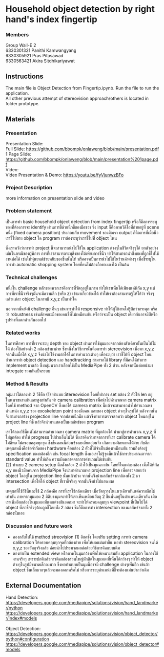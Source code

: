 # Household object detection by right hand's index fingertip
### Members <br/>
Group Wall-E 2<br/>
6330301321 Panithi Kamwangyang <br/>
6330305921 Pras Pitasawad <br/>
6330563421 Akira Sitdhikariyawat <br/>

## Instructions
The main file is Object Detection from Fingertip.ipynb. Run the file to run the application.<br/>
All other previous attempt of stereovision approach/others is located in folder prototype.<br/>

## Materials
### Presentation
Presentation Slide: <br/>
Full Slide: https://github.com/bbompk/onlaweng/blob/main/presentation.pdf<br/>
1 Page Slide: https://github.com/bbompk/onlaweng/blob/main/presentation%201page.pdf<br/>
Video: <br/>
Video Presentation & Demo: https://youtu.be/fyVjunwzBFo<br/>
### Project Description
more information on presentation slide and video

### Problem statement
เป็นการทำ basic household object detection from index fingertip หรือก็คือการระบุของที่ต้องการจะ identify ผ่านการชี้ด้วยนิ้วชี้ของมือขวา ซึ่ง input ก็คือภาพวิดิโอที่ถ่ายอยู่ที่ scene หนึ่ง (fixed camera position) ประกอบกับ movement ของมือเรา output ก็คือการที่เมื่อนิ้วเราชี้ไปตรง object ใด program เราต้องระบุว่าเราชี้ไปที่ ob่ject ไหน

ซึ่งเราหวังว่าการทำ project นี้จะสามารถนำไปใช้ใน application ต่างๆในชีวิตจริงๆได้ ยกตัวอย่างเช่นในกรณีของผู้พิการ การที่เราสามารถระบุสิ่งของได้เพียงการชี้นิ้ว ทำให้สามารถนำสิ่งของที่ถูกชี้ไปใช้งานต่อได้ เช่นให้หุ่นยนต์ช่วยหยิบของชิ้นนั้นให้ หรืออาจเป็นการนำไปใช้ในร้านค้าต่างๆ เพื่อชี้ระบุในการทำ automatic shopping system โดยที่คนไม่ต้องถือของเองได้ เป็นต้น

### Technical challenges
หนึ่งใน challenge หลักของพวกเราคือการที่วัตถุอยู่ในภาพ ทำให้เราเห็นได้เพียงเเค่พิกัด x,y เเต่การที่เราชี้นิ้วจริงๆมันจะมีความลึก (หรือ z) เข้ามาเกี่ยวข้องได้ ทำให้เราต้องสามารถรู้ให้ได้ว่า จริงๆเเล้วเเต่ละ object ในภาพมี x,y,z เป็นเท่าใด 

นอกจากนั้นยังมี challenge อื่นๆ เช่นการทำให้ responsive ทำให้ผู้ใช้งานไม่รู้สึกว่ากระตุก หรือว่า robustness เช่นลักษณะมือของคนชี้ที่ไม่เหมือนกัน หรือว่าจะเป็น object เดียวกันอาจมีสีหรือรูปร่างที่เเตกต่างกันออกไป

### Related works
ในการศึกษา การที่เราจะระบุ depth ของ object ผ่านการใช้มุมมองจากกล้องตัวเดียวนั้นเป็นไปไม่ได้ ต้องใช้อย่างต่ำ 2 กล้องเข้ามาช่วย ซึ่่งหนึ่งในวิธีการนั้นคือการทำ stereovision เพื่อหา x,y,z จากนั้นเมื่อได้ x,y,z จึงนำไปใช้งานต่อได้ในการคำนวณต่างๆ เพื่อระบุว่า เราชี้ไปที่ object ไหน
ส่วนการทำ object detection และ handtracking สามารถใช้ library ที่มีคนได้ทำการ implement มาเเล้ว ซึ่งกลุ่มพวกเราเลือกใช้เป็น MediaPipe ทั้ง 2 ส่วน หลังจากนั้นค่อยนำมา intregate รวมกันเป็นระบบ

### Method & Results
กลุ่มเราได้ลองทำ 2 วิธีคือ
(1) ทำแบบ Stereovision โดยที่ทำการ set กล้อง 2 ตัวให้ len อยู่ในเเนวขนานกันและสูงเท่ากัน ทำ camera calibration เพื่อนำไปคำนวณหา camera matrix โดยใช้ method จาก OpenCV ซึ่งพอได้ camera matrix นี้เเล้วจะสามารถนำไปคำนวณหาตำแหน่ง x,y,z ของ exoskeleton point ของมือคน และของ object ต่างๆในรุปได้ หลังจากนั้นจึงสามารถสร้าง projection line จากปลายนิ้วมือ เเล้วจึงทำการตรวจสอบว่า object ไหนอยุ่ใน project line ที่ชี้ เเล้วจึงนำมาแสดงเป็นผลลัพธ์ของ program

เราได้ลองวิธีนี้เเต่ไม่สามารถคำนวณหา camera matrix ที่ถูกต้องได้ นำมาสู่การคำนวณ x,y,z ที่ไม่ถูกต้อง ทำให้ progress ไปส่วนอื่นไม่ได้ ซึ่งเราคิดว่ามาจากการที่เรา calibrate camera ได้ไม่ดีพอ ไม่ครอบคลุมทุกจุด ซึ่งขั้นตอนนี้ค่อนข้างละเอียดอ่อนจึง เกิดความผิดพลาดได้ง่าย กับอีกเหตุผลหนึ่งคือข้อจำกัดของ hardware คือกล้อง 2 ตัวที่ใช้จำเป็นต้องเหมือนกัน รวมถึงต้องรู้ specification ของกล้องอีก เช่น focal length ซึ่งพอเราไม่รู้จุดนี้เเล้วใช้การประมาณเอาจาก standard value ทำให้เกิด ความผิดพลาดจากการคำนวณได้เช่นกัน
<br/>
(2) ทำแบบ 2 camera setup คือตั้งกล้อง 2 ตัวไว้เป็นมุมฉากกัน โดยที่ในเเต่ละกล้อง เมื่อได้พิกัด x,y ของนิ้วมือคนจาก MediaPipe จึงนำมาคำนวณหา projection line เพื่อตรวจสอบว่า object ใดอยู่ใน projection line นั้นเเล้วบ้าง จากนั้นจึงนำผลลัพธ์จากกล้องทั้ง 2 มา intersection เพื่อให้ได้ object ที่เราชี้จริงๆ จากนั้นจึงนำไปแสดงผล

เหตุผลที่ใช้วิธีนี้เเละใช้ 2 กล้องคือ การที่เราใช้กล้องเดียว เมื่อวัตถุวางในแนวเดียวกันเเต่ความลึกไม่เท่ากัน ภาพจากมุมมอง 2 มิติบางมุมจะทำให้เราเห็นเหมือนวัตถุ 2 ชิ้นนั้นอยู่ในตำแหน่งเดียวกัน เมื่อเราเพิ่มอีกกล้องในมุมมองที่เเตกต่างกันออกมา จะทำให้ครอบคลุมทุก viewpoint ที่เป็นไปได้ object ที่เราชี้จริงๆต้องถูกชี้โดยทั้ง 2 กล้อง ซึ่งก็คือการทำ intersection ของผลลัพธ์จากทั้ง 2 กล้องนั่นเอง

### Discussion and future work 
- ลองกลับไปใช้ method streovision (1) อีกครั้ง โดยปรับ setting การทำ camera calibration ให้ครอบคลุมทุกจุดที่กล้องถ่าย เพื่อให้ผลเเม่นยำขึ้น พอทำ stereovision จนได้ x,y,z ของวัตถุจริงเเล้ว ค่อยนำไปประมวลผลต่อด้วยวิธีการคิดแบบเดิม
- ลองทำเป็น extended view หรือภาพในมุมกว้างเพื่อให้เหมาะสมกับ application ในการใช้งานจริงๆ เพราะปกติเเล้วการติดกล้องส่วนใหญ่มักติดในมุมมองที่เห็นได้กว้างๆ ทำให้ object ต่างๆในรูปมีขนาดเล็กลงมาก ซึ่งพอทำแบบเป็นมุมนี้อาจมี challenge ต่างๆเพิ่มอีก เช่นถ้า object ชิ้นเล็กมากๆเเล้วจะมองออกหรือไม่ หรือการระบุตำแหน่งที่ชี้จะต้องเเม่นยำกว่าเดิม

## External Documentation
Hand Detection: <br/>
https://developers.google.com/mediapipe/solutions/vision/hand_landmarker/python <br/>
https://developers.google.com/mediapipe/solutions/vision/hand_landmarker/index#models <br/>
<br/>
Object Detection: <br/>
https://developers.google.com/mediapipe/solutions/vision/object_detector/python#configuration <br/>
https://developers.google.com/mediapipe/solutions/vision/object_detector#models <br/>



